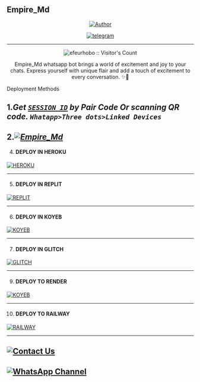 ## Empire_Md
<p align="center">
<a href="https://github.com/efeurhobo"><img title="Author" src="https://i.imgur.com/2iHR6dE.jpeg?style=for-the-badge&logo=github"></a>

<p align="center">

  <a aria-label="Join our chats" href="https://t.me/only_one_empire_channel" target="_blank">
    <img alt="telegram" src="https://img.shields.io/badge/Join Group-25D366?style=for-the-badge&logo=telegram&logoColor=white" />
  </a>
 
---

 <p align="center"><img src="https://profile-counter.glitch.me/{Empire_Md}/count.svg" alt="efeurhobo :: Visitor's Count" old_src="https://profile-counter.glitch.me/{efeurhobo}/count.svg" /></p>


  <p align="center"> Empire_Md whatsapp bot brings a world of excitement and joy to your chats. Express yourself with unique flair and add a touch of excitement to every conversation. ✨🤖 </p


Deployment Methods
  
 1.***Get [`SESSION ID`](https://suhail-md-vtsf.onrender.com/)  by Pair Code Or scanning QR code. `Whatapp>Three dots>Linked Devices`***
------------------------------------------------
2.***<a href="https://github.com/efeurhobo/Empire_Md/fork"><img title="Empire_Md" src="https://img.shields.io/badge/FORK-Empire_Md-h?color=blue&style=for-the-badge&logo=stackshare"></a>***
------------------------------------------------
 4.  #### DEPLOY IN HEROKU 

<a href="https://heroku.com/deploy?template=https://github.com/efeurhobo/Empire_Md" target="_blank">
    <img alt="HEROKU" src="https://img.shields.io/badge/HEROKU-h?color=6762A6&style=for-the-badge&logo=heroku" />
</a>

--------
5.  #### DEPLOY IN REPLIT

   <a href="https://replit.com/github/efeurhobo/Empire_Md" target="_blank">
    <img alt="REPLIT" src="https://img.shields.io/badge/REPLIT-h?color=orange&style=for-the-badge&logo=replit" />
</a>

--------
6.  #### DEPLOY IN KOYEB

<a href="https://app.koyeb.com/deploy?type=git&repository=github.com/efeurhobo/Empire_Md&builder=dockerfile&dockerfile=lib%2FDockerfile&env%5BSESSION_ID%5D=&env%5BOWNER_NUMBER%5D=&ports=8000%3Bhttp%3B%2F&plan=free">
  <img alt="KOYEB" src="https://img.shields.io/badge/KOYEB-h?color=blue&style=for-the-badge&logo=koyeb&logoColor=white" />
</a>

--------
7.  #### DEPLOY IN GLITCH

<a href="https://glitch.com/edit/#!/import/github/efeurhobo/Empire_Md" target="_blank">
    <img alt="GLITCH" src="https://img.shields.io/badge/GLITCH-h?color=pink&style=for-the-badge&logo=glitch" />
</a>

--------

9. #### DEPLOY TO RENDER

<a href="https://app.koyeb.com/deploy?name=Empire_Md&type=git&repository=github.com/efeurhobo/Empire_Md&builder=dockerfile&dockerfile=lib%2FDockerfile&env%5BSESSION_ID%5D=&env%5BOWNER_NUMBER%5D=&ports=8000%3Bhttp%3B%2F&plan=free" target="_blank">
    <img alt="KOYEB" src="https://img.shields.io/badge/KOYEB-h?color=blue&style=for-the-badge&logo=koyeb&logoColor=white" />
</a>

----------------------------------------
10. #### DEPLOY TO RAILWAY

<a href="https://railway.app/new/template?template=https://github.com/efeurhobo/Empire_Md" target="_blank">
    <img alt="RAILWAY" src="https://img.shields.io/badge/RAILWAY-h?color=0B0D0E&style=for-the-badge&logo=railway" />
</a>

----------------------------------------
[![Contact Us](https://img.shields.io/badge/Contact%20Us-Click%20Here-brightgreen)](https://onlyoneempire.vercel.app/)
-------------------------------------------
[![WhatsApp Channel](https://img.shields.io/badge/WhatsApp_Channel-25D366?style=for-the-badge&logo=whatsapp&logoColor=white)](https://whatsapp.com/channel/0029VajVvpQIyPtUbYt3Oz0k)
--------
